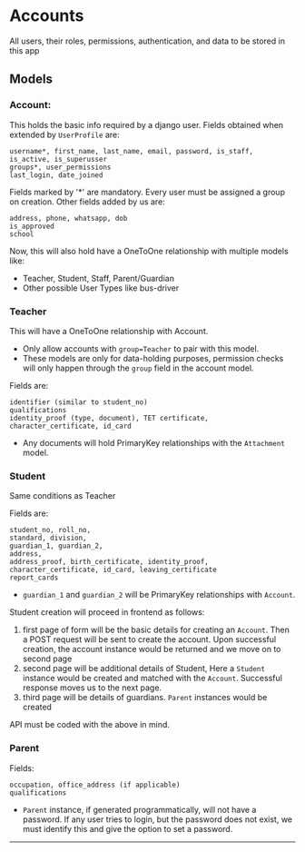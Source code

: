 # Accounts

All users, their roles, permissions, authentication, and data to be stored in this app 

## Models

### Account:
This holds the basic info required by a django user. Fields obtained when extended by `UserProfile` are:
```
username*, first_name, last_name, email, password, is_staff, is_active, is_superusser
groups*, user_permissions
last_login, date_joined
```
Fields marked by '*' are mandatory. Every user must be assigned a group on creation.
Other fields added by us are:
```
address, phone, whatsapp, dob
is_approved
school
```

Now, this will also hold have a OneToOne relationship with multiple models like:

* Teacher, Student, Staff, Parent/Guardian
* Other possible User Types like bus-driver

### Teacher
This will have a OneToOne relationship with Account. 
* Only allow accounts with `group=Teacher` to pair with this model.
* These models are only for data-holding purposes, permission checks will only happen through the `group` field in the account model. 

Fields are:
```
identifier (similar to student_no)
qualifications
identity_proof (type, document), TET certificate, character_certificate, id_card
```
* Any documents will hold PrimaryKey relationships with the `Attachment` model.

### Student
Same conditions as Teacher

Fields are:
```
student_no, roll_no,
standard, division, 
guardian_1, guardian_2, 
address, 
address_proof, birth_certificate, identity_proof,
character_certificate, id_card, leaving_certificate
report_cards
```
* `guardian_1` and `guardian_2` will be PrimaryKey relationships with `Account`.

Student creation will proceed in frontend as follows:
1. first page of form will be the basic details for creating an `Account`. Then a POST request will be sent to create the account. Upon successful creation, the account instance would be returned and we move on to second page
2. second page will be additional details of Student, Here a `Student` instance would be created and matched with the `Account`. Successful response moves us to the next page.
3. third page will be details of guardians. `Parent` instances would be created

API must be coded with the above in mind.

### Parent
Fields:
```
occupation, office_address (if applicable)
qualifications
```
* `Parent` instance, if generated programmatically, will not have a password. If any user tries to login, but the password does not exist, we must identify this and give the option to set a password. 
---


